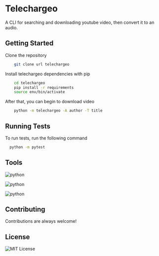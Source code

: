 
# Telechargeo

A CLI for searching and downloading youtube video, 
then convert it to an audio.


## Getting Started

Clone the repository
```bash
    git clone url telechargeo
```
Install telechargeo dependencies with pip

```bash
    cd telechargeo
    pip install -r requirements
    source env/bin/activate
```

After that, you can begin to download video

```bash
    python -m telechargeo -A author -T title
```    
## Running Tests

To run tests, run the following command

```bash
  python -m pytest
```


## Tools

![python](https://badgen.net/badge/python/3.10/red) 

![python](https://badgen.net/badge/pytube/12.1.0/red)

![python](https://badgen.net/badge/youtube-search/1.6.6/red)



## Contributing

Contributions are always welcome!


## License

![MIT License](https://img.shields.io/badge/License-MIT-green.svg)